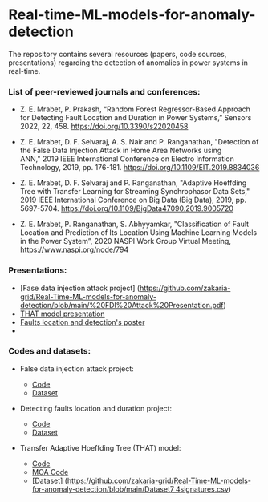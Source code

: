 # Real-time-ML-models-for-anomaly-detection

The repository contains several resources (papers, code sources, presentations) regarding the detection of anomalies in power systems in real-time. 

### List of peer-reviewed journals and conferences: 

- Z. E. Mrabet, P. Prakash, “Random Forest Regressor-Based Approach for Detecting Fault Location and Duration in Power Systems,” Sensors 2022, 22, 458. https://doi.org/10.3390/s22020458

- Z. E. Mrabet, D. F. Selvaraj, A. S. Nair and P. Ranganathan, "Detection of the False Data Injection Attack in Home Area Networks using ANN," 2019  IEEE International Conference on Electro Information Technology, 2019, pp. 176-181. https://doi.org/10.1109/EIT.2019.8834036

- Z. E. Mrabet, D. F. Selvaraj and P. Ranganathan, "Adaptive Hoeffding Tree with Transfer Learning for Streaming Synchrophasor Data Sets," 2019 IEEE International Conference on Big Data (Big Data), 2019, pp. 5697-5704. https://doi.org/10.1109/BigData47090.2019.9005720

- Z. E. Mrabet, P. Ranganathan, S. Abhyyamkar, "Classification of Fault Location and Prediction of Its Location Using Machine Learning Models in the Power System”, 2020 NASPI Work Group Virtual Meeting, https://www.naspi.org/node/794

### Presentations:

- [Fase data injection attack project] (https://github.com/zakaria-grid/Real-Time-ML-models-for-anomaly-detection/blob/main/%20FDI%20Attack%20Presentation.pdf)
- [THAT model presentation](https://github.com/zakaria-grid/Real-Time-ML-models-for-anomaly-detection/blob/main/RTML%20presentation.pdf)
- [Faults location and detection's poster](https://github.com/zakaria-grid/Real-Time-ML-models-for-anomaly-detection/blob/main/NASPI.pdf)
- 


### Codes and datasets: 


- False data injection attack project:
  - [Code](https://github.com/zakaria-grid/Real-Time-ML-models-for-anomaly-detection/blob/main/FDI_Code.ipynb)
  - [Dataset](https://github.com/zakaria-grid/Real-Time-ML-models-for-anomaly-detection/blob/main/FDI_dataset.csv)

- Detecting faults location and duration project:
  - [Code](https://github.com/zakaria-grid/Real-Time-ML-models-for-anomaly-detection/blob/main/RFR_Project.ipynb)
  - [Dataset](https://github.com/zakaria-grid/Real-Time-ML-models-for-anomaly-detection/blob/main/Fault%20location%20and%20duration%20dataset.csv)

- Transfer Adaptive Hoeffding Tree (THAT) model:
  -   [Code](https://github.com/zakaria-grid/Real-Time-ML-models-for-anomaly-detection/blob/main/HT.ipynb)
  -   [MOA Code](https://github.com/zakaria-grid/Real-Time-ML-models-for-anomaly-detection/blob/main/MOA%20command.txt)
  -   [Dataset] (https://github.com/zakaria-grid/Real-Time-ML-models-for-anomaly-detection/blob/main/Dataset7_4signatures.csv)
